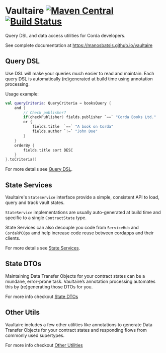 # Vaultaire [![Maven Central](https://img.shields.io/maven-central/v/com.github.manosbatsis.vaultaire/vaultaire.svg)](https://repo1.maven.org/maven2/com/github/manosbatsis/vaultaire/vaultaire/) [![Build Status](https://travis-ci.com/manosbatsis/vaultaire.svg?branch=master)](https://travis-ci.com/manosbatsis/vaultaire)

Query DSL and data access utilities for Corda developers.   

See complete documentation at https://manosbatsis.github.io/vaultaire

## Query DSL

Use DSL will make your queries much easier to read and maintain. 
Each query DSL is automatically (re)generated at build time using annotation
processing.

Usage example:

```kotlin
val queryCriteria: QueryCriteria = booksQuery {
    and {
    	// Check publisher?
        if(checkPublisher) fields.publisher `==` "Corda Books Ltd."
        or {
            fields.title  `==` "A book on Corda"
            fields.author `!=` "John Doe"
        }
    }
    orderBy {
        fields.title sort DESC
    }
}.toCriteria()
```

For more details see [Query DSL](https://manosbatsis.github.io/vaultaire/core/query-dsl/).

## State Services

Vaultaire's `StateService` interface provide a simple, consistent API to
load, query and track vault states.

`StateService` implementations are usually auto-generated at build time
and specific to a single `ContractState` type.

State Services can also decouple you code from `ServiceHub` and `CordaRPCOps`
amd help increase code reuse between cordapps and their clients.

For more details see [State Services](https://manosbatsis.github.io/vaultaire/core/state-services/).

## State DTOs

Maintaining Data Transfer Objects for your contract states can be a mundane, error-prone task. 
Vaultaire’s annotation processing automates this by (re)generating those DTOs for you.

For more info checkout [State DTOs](https://manosbatsis.github.io/vaultaire/core/state-dtos/)


## Other Utils

Vaultaire includes a few other utilities like annotations to generate Data Transfer Objects for 
your contract states and responding flows from commonly used supertypes.

For more info checkout [Other Utilities](https://manosbatsis.github.io/vaultaire/core/other-utils/)
